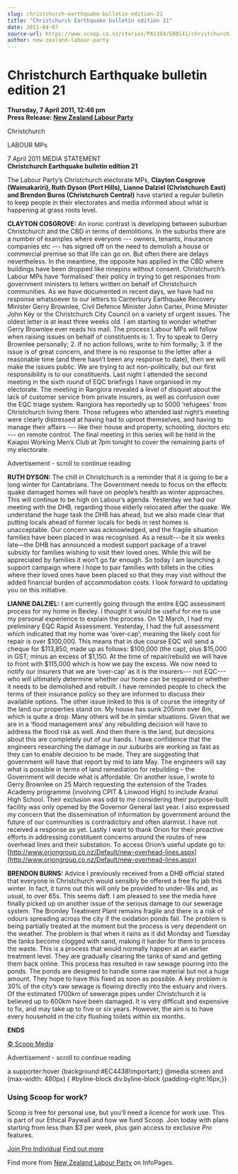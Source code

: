 ```yaml
---
slug: christchurch-earthquake-bulletin-edition-21
title: "Christchurch Earthquake bulletin edition 21"
date: 2011-04-07
source-url: https://www.scoop.co.nz/stories/PA1104/S00141/christchurch-earthquake-bulletin-edition-21.htm
author: new-zealand-labour-party
---
```

Christchurch Earthquake bulletin edition 21
===========================================

**Thursday, 7 April 2011, 12:46 pm**  
**Press Release: [New Zealand Labour Party](https://info.scoop.co.nz/New_Zealand_Labour_Party)**

  
Christchurch

LABOUR MPs

  

  
7 April 2011 MEDIA STATEMENT  
**Christchurch Earthquake bulletin edition 21**

The Labour Party’s Christchurch electorate MPs, **Clayton Cosgrove (Waimakariri), Ruth Dyson (Port Hills), Lianne Dalziel (Christchurch East) and Brendon Burns (Christchurch Central)** have started a regular bulletin to keep people in their electorates and media informed about what is happening at grass roots level.

**CLAYTON COSGROVE:** An ironic contrast is developing between suburban Christchurch and the CBD in terms of demolitions. In the suburbs there are a number of examples where everyone --- owners, tenants, insurance companies etc --- has signed off on the need to demolish a house or commercial premise so that life can go on. But often there are delays nevertheless. In the meantime, the opposite has applied in the CBD where buildings have been dropped like ninepins without consent. Christchurch’s Labour MPs have ‘formalised’ their policy in trying to get responses from government ministers to letters written on behalf of Christchurch communities. As we have documented in recent days, we have had no response whatsoever to our letters to Canterbury Earthquake Recovery Minister Gerry Brownlee, Civil Defence Minister John Carter, Prime Minister John Key or the Christchurch City Council on a variety of urgent issues. The oldest letter is at least three weeks old. I am starting to wonder whether Gerry Brownlee ever reads his mail. The process Labour MPs will follow when raising issues on behalf of constituents is: 1. Try to speak to Gerry Brownlee personally; 2. If no action follows, write to him formally; 3. If the issue is of great concern, and there is no response to the letter after a reasonable time (and there hasn’t been any response to date), then we will make the issues public. We are trying to act non-politically, but our first responsibility is to our constituents. Last night I attended the second meeting in the sixth round of EQC briefings I have organised in my electorate. The meeting in Rangiora revealed a level of disquiet about the lack of customer service from private insurers, as well as confusion over the EQC triage system. Rangiora has reportedly up to 5000 ‘refugees’ from Christchurch living there. Those refugees who attended last night’s meeting were clearly distressed at having had to uproot themselves, and having to manage their affairs --- like their house and property, schooling, doctors etc --- on remote control. The final meeting in this series will be held in the Kaiapoi Working Men’s Club at 7pm tonight to cover the remaining parts of my electorate.

Advertisement - scroll to continue reading





**RUTH DYSON:** The chill in Christchurch is a reminder that it is going to be a long winter for Cantabrians. The Government needs to focus on the effects quake damaged homes will have on people’s health as winter approaches. This will continue to be high on Labour’s agenda. Yesterday we had our meeting with the DHB, regarding those elderly relocated after the quake. We understand the huge task the DHB has ahead, but we also made clear that putting locals ahead of former locals for beds in rest homes is unacceptable. Our concern was acknowledged, and the fragile situation families have been placed in was recognised. As a result---be it six weeks late—the DHB has announced a modest support package of a travel subsidy for families wishing to visit their loved ones. While this will be appreciated by families it won’t go far enough. So today I am launching a support campaign where I hope to pair families with billets in the cities where their loved ones have been placed so that they may visit without the added financial burden of accommodation costs. I look forward to updating you on this initiative.

**LIANNE DALZIEL:** I am currently going through the entire EQC assessment process for my home in Bexley. I thought it would be useful for me to use my personal experience to explain the process. On 12 March, I had my preliminary EQC Rapid Assessment. Yesterday, I had the full assessment which indicated that my home was ‘over-cap’; meaning the likely cost for repair is over $100,000. This means that in due course EQC will send a cheque for $113,850, made up as follows: $100,000 (the cap), plus $15,000 in GST; minus an excess of $1,150. At the time of repair/rebuild we will have to front with $115,000 which is how we pay the excess. We now need to notify our insurers that we are ‘over-cap’ as it is the insurers--- not EQC--- who will ultimately determine whether our home can be repaired or whether it needs to be demolished and rebuilt. I have reminded people to check the terms of their insurance policy so they are informed to discuss their available options. The other issue linked to this is of course the integrity of the land our properties stand on. My house has sunk 205mm over 8m, which is quite a drop. Many others will be in similar situations. Given that we are in a ‘flood management area’ any rebuilding decision will have to address the flood risk as well. And then there is the land, but decisions about this are completely out of our hands. I have confidence that the engineers researching the damage in our suburbs are working as fast as they can to enable decision to be made. They are suggesting that government will have that report by mid to late May. The engineers will say what is possible in terms of land remediation for rebuilding – the Government will decide what is affordable. On another issue, I wrote to Gerry Brownlee on 25 March requesting the extension of the Trades Academy programme (involving CPIT & Linwood High) to include Aranui High School. Their exclusion was odd to me considering their purpose-built facility was only opened by the Governor General last year. I also expressed my concern that the dissemination of information by government around the future of our communities is contradictory and often alarmist. I have not received a response as yet. Lastly I want to thank Orion for their proactive efforts in addressing constituent concerns around the routes of new overhead lines and their substation. To access Orion’s useful update go to: [http://www.oriongroup.co.nz/Default/new-overhead-lines.aspx](http://www.oriongroup.co.nz/Default/new-overhead-lines.aspx)

  
**BRENDON BURNS:** Advice I previously received from a DHB official stated that everyone in Christchurch would sensibly be offered a free flu jab this winter. In fact, it turns out this will only be provided to under-18s and, as usual, to over 65s. This seems daft. I am pleased to see the media have finally picked up on another issue of the serious damage to our sewerage system. The Bromley Treatment Plant remains fragile and there is a risk of odours spreading across the city if the oxidation ponds fail. The problem is being partially treated at the moment but the process is very dependent on the weather. The problem is that when it rains as it did Monday and Tuesday the tanks become clogged with sand, making it harder for them to process the waste. This is a process that would normally happen at an earlier treatment level. They are gradually clearing the tanks of sand and getting them back online. This process has resulted in raw sewage pouring into the ponds. The ponds are designed to handle some raw material but not a huge amount. They hope to have this fixed as soon as possible. A key problem is 30% of the city’s raw sewage is flowing directly into the estuary and rivers. Of the estimated 1700km of sewerage pipes under Christchurch it is believed up to 600km have been damaged. It is very difficult and expensive to fix, and may take up to five or six years. However, the aim is to have every household in the city flushing toilets within six months.

  
**ENDS**

[© Scoop Media](http://www.scoop.co.nz/about/terms.html)  

Advertisement - scroll to continue reading



a.supporter:hover {background:#EC4438!important;} @media screen and (max-width: 480px) { #byline-block div.byline-block {padding-right:16px;}}

### Using Scoop for work?

Scoop is free for personal use, but you’ll need a licence for work use. This is part of our Ethical Paywall and how we fund Scoop. Join today with plans starting from less than $3 per week, plus gain access to exclusive _Pro_ features.  
  
[Join Pro Individual](https://pro.scoop.co.nz/Individual/?from=ProIn24) [Find out more](https://pro.scoop.co.nz/using-scoop-for-work/?from=ProIn24)

Find more from [New Zealand Labour Party](https://info.scoop.co.nz/New_Zealand_Labour_Party) on InfoPages.